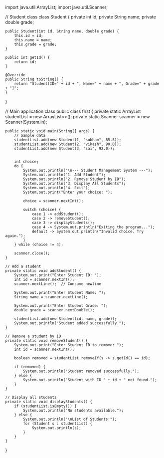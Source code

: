 import java.util.ArrayList;
import java.util.Scanner;

// Student class
class Student {
    private int id;
    private String name;
    private double grade;

    public Student(int id, String name, double grade) {
        this.id = id;
        this.name = name;
        this.grade = grade;
    }

    public int getId() {
        return id;
    }

    @Override
    public String toString() {
        return "Student[ID=" + id + ", Name=" + name + ", Grade=" + grade + "]";
    }
}

// Main application class
public class first {
    private static ArrayList<Student> studentList = new ArrayList<>();
    private static Scanner scanner = new Scanner(System.in);

    public static void main(String[] args) {
        // Sample data
        studentList.add(new Student(1, "subham", 85.5));
        studentList.add(new Student(2, "vikash", 90.0));
        studentList.add(new Student(3, "sai", 92.0));
        

        int choice;
        do {
            System.out.println("\n--- Student Management System ---");
            System.out.println("1. Add Student");
            System.out.println("2. Remove Student by ID");
            System.out.println("3. Display All Students");
            System.out.println("4. Exit");
            System.out.print("Enter your choice: ");

            choice = scanner.nextInt();

            switch (choice) {
                case 1 -> addStudent();
                case 2 -> removeStudent();
                case 3 -> displayStudents();
                case 4 -> System.out.println("Exiting the program...");
                default -> System.out.println("Invalid choice. Try again.");
            }
        } while (choice != 4);

        scanner.close();
    }

    // Add a student
    private static void addStudent() {
        System.out.print("Enter Student ID: ");
        int id = scanner.nextInt();
        scanner.nextLine();  // Consume newline

        System.out.print("Enter Student Name: ");
        String name = scanner.nextLine();

        System.out.print("Enter Student Grade: ");
        double grade = scanner.nextDouble();

        studentList.add(new Student(id, name, grade));
        System.out.println("Student added successfully.");
    }

    // Remove a student by ID
    private static void removeStudent() {
        System.out.print("Enter Student ID to remove: ");
        int id = scanner.nextInt();

        boolean removed = studentList.removeIf(s -> s.getId() == id);

        if (removed) {
            System.out.println("Student removed successfully.");
        } else {
            System.out.println("Student with ID " + id + " not found.");
        }
    }

    // Display all students
    private static void displayStudents() {
        if (studentList.isEmpty()) {
            System.out.println("No students available.");
        } else {
            System.out.println("\nList of Students:");
            for (Student s : studentList) {
                System.out.println(s);
            }
        }
    }
}

